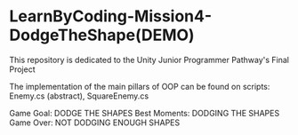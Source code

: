 # LearnByCoding-Mission4-DodgeTheShape(DEMO)
 
 This repository is dedicated to the Unity Junior Programmer Pathway's Final Project

 The implementation of the main pillars of OOP can be found on scripts: Enemy.cs  (abstract), SquareEnemy.cs
 
 Game Goal: DODGE THE SHAPES
 Best Moments: DODGING THE SHAPES
 Game Over: NOT DODGING ENOUGH SHAPES
